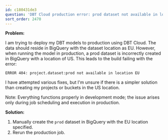 ```yaml
---
id: c180431de3
question: 'DBT Cloud production error: prod dataset not available in location EU'
sort_order: 2470
---
```


**Problem:**

I am trying to deploy my DBT models to production using DBT Cloud. The data should reside in BigQuery with the dataset location as EU. However, when running the model in production, a prod dataset is incorrectly created in BigQuery with a location of US. This leads to the build failing with the error:

```
ERROR 404: project.dataset:prod not available in location EU
```

I have attempted various fixes, but I'm unsure if there is a simpler solution than creating my projects or buckets in the US location.

Note: Everything functions properly in development mode; the issue arises only during job scheduling and execution in production.

**Solution:**

1. Manually create the `prod` dataset in BigQuery with the EU location specified.
2. Rerun the production job.